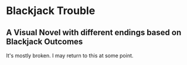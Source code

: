 # Blackjack Trouble
## A Visual Novel with different endings based on Blackjack Outcomes

It's mostly broken. I may return to this at some point.
